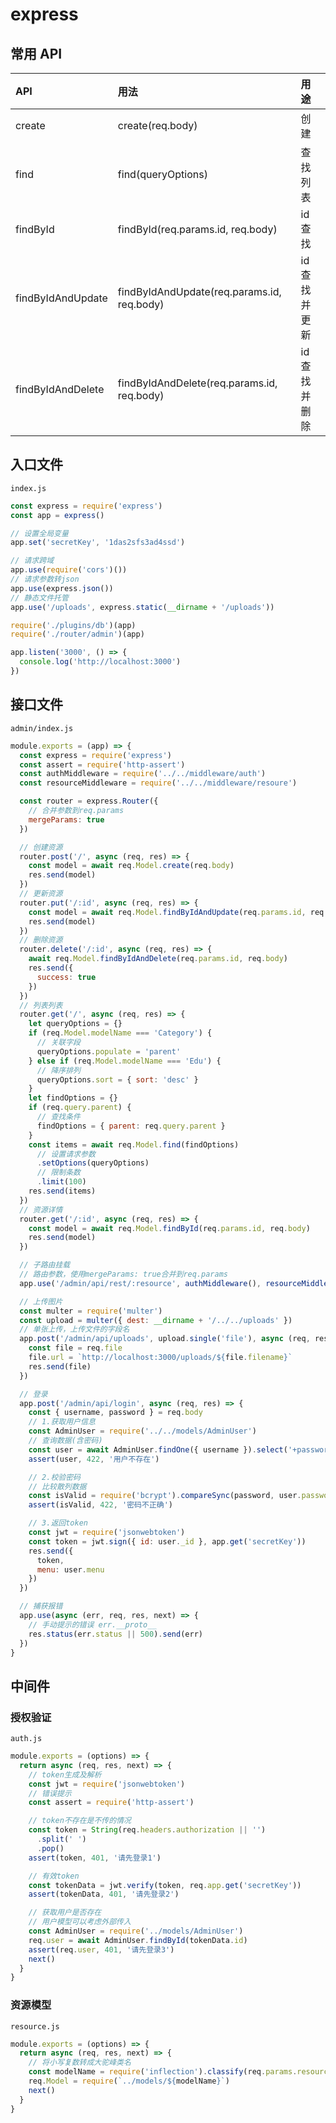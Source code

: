 # express

## 常用 API

| API               | 用法                                       | 用途          |
| :---------------- | :----------------------------------------- | :------------ |
| create            | create(req.body)                           | 创建          |
| find              | find(queryOptions)                         | 查找列表      |
| findById          | findById(req.params.id, req.body)          | id 查找       |
| findByIdAndUpdate | findByIdAndUpdate(req.params.id, req.body) | id 查找并更新 |
| findByIdAndDelete | findByIdAndDelete(req.params.id, req.body) | id 查找并删除 |

## 入口文件

`index.js`

```js
const express = require('express')
const app = express()

// 设置全局变量
app.set('secretKey', '1das2sfs3ad4ssd')

// 请求跨域
app.use(require('cors')())
// 请求参数转json
app.use(express.json())
// 静态文件托管
app.use('/uploads', express.static(__dirname + '/uploads'))

require('./plugins/db')(app)
require('./router/admin')(app)

app.listen('3000', () => {
  console.log('http://localhost:3000')
})
```

## 接口文件

`admin/index.js`

```js
module.exports = (app) => {
  const express = require('express')
  const assert = require('http-assert')
  const authMiddleware = require('../../middleware/auth')
  const resourceMiddleware = require('../../middleware/resoure')

  const router = express.Router({
    // 合并参数到req.params
    mergeParams: true
  })

  // 创建资源
  router.post('/', async (req, res) => {
    const model = await req.Model.create(req.body)
    res.send(model)
  })
  // 更新资源
  router.put('/:id', async (req, res) => {
    const model = await req.Model.findByIdAndUpdate(req.params.id, req.body)
    res.send(model)
  })
  // 删除资源
  router.delete('/:id', async (req, res) => {
    await req.Model.findByIdAndDelete(req.params.id, req.body)
    res.send({
      success: true
    })
  })
  // 列表列表
  router.get('/', async (req, res) => {
    let queryOptions = {}
    if (req.Model.modelName === 'Category') {
      // 关联字段
      queryOptions.populate = 'parent'
    } else if (req.Model.modelName === 'Edu') {
      // 降序排列
      queryOptions.sort = { sort: 'desc' }
    }
    let findOptions = {}
    if (req.query.parent) {
      // 查找条件
      findOptions = { parent: req.query.parent }
    }
    const items = await req.Model.find(findOptions)
      // 设置请求参数
      .setOptions(queryOptions)
      // 限制条数
      .limit(100)
    res.send(items)
  })
  // 资源详情
  router.get('/:id', async (req, res) => {
    const model = await req.Model.findById(req.params.id, req.body)
    res.send(model)
  })

  // 子路由挂载
  // 路由参数，使用mergeParams: true合并到req.params
  app.use('/admin/api/rest/:resource', authMiddleware(), resourceMiddleware(), router)

  // 上传图片
  const multer = require('multer')
  const upload = multer({ dest: __dirname + '/../../uploads' })
  // 单张上传，上传文件的字段名
  app.post('/admin/api/uploads', upload.single('file'), async (req, res) => {
    const file = req.file
    file.url = `http://localhost:3000/uploads/${file.filename}`
    res.send(file)
  })

  // 登录
  app.post('/admin/api/login', async (req, res) => {
    const { username, password } = req.body
    // 1.获取用户信息
    const AdminUser = require('../../models/AdminUser')
    // 查询数据(含密码)
    const user = await AdminUser.findOne({ username }).select('+password')
    assert(user, 422, '用户不存在')

    // 2.校验密码
    // 比较散列数据
    const isValid = require('bcrypt').compareSync(password, user.password)
    assert(isValid, 422, '密码不正确')

    // 3.返回token
    const jwt = require('jsonwebtoken')
    const token = jwt.sign({ id: user._id }, app.get('secretKey'))
    res.send({
      token,
      menu: user.menu
    })
  })

  // 捕获报错
  app.use(async (err, req, res, next) => {
    // 手动提示的错误 err.__proto__
    res.status(err.status || 500).send(err)
  })
}
```

## 中间件

### 授权验证

`auth.js`

```js
module.exports = (options) => {
  return async (req, res, next) => {
    // token生成及解析
    const jwt = require('jsonwebtoken')
    // 错误提示
    const assert = require('http-assert')

    // token不存在是不传的情况
    const token = String(req.headers.authorization || '')
      .split(' ')
      .pop()
    assert(token, 401, '请先登录1')

    // 有效token
    const tokenData = jwt.verify(token, req.app.get('secretKey'))
    assert(tokenData, 401, '请先登录2')

    // 获取用户是否存在
    // 用户模型可以考虑外部传入
    const AdminUser = require('../models/AdminUser')
    req.user = await AdminUser.findById(tokenData.id)
    assert(req.user, 401, '请先登录3')
    next()
  }
}
```

### 资源模型

`resource.js`

```js
module.exports = (options) => {
  return async (req, res, next) => {
    // 将小写复数转成大驼峰类名
    const modelName = require('inflection').classify(req.params.resource)
    req.Model = require(`../models/${modelName}`)
    next()
  }
}
```

